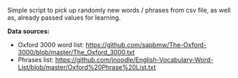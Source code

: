 Simple script to pick up randomly new words / phrases from csv file, as well as, already passed values for learning.

**Data sources:**
- Oxford 3000 word list: https://github.com/sapbmw/The-Oxford-3000/blob/master/The_Oxford_3000.txt
- Phrases list: https://github.com/jnoodle/English-Vocabulary-Word-List/blob/master/Oxford%20Phrase%20List.txt

